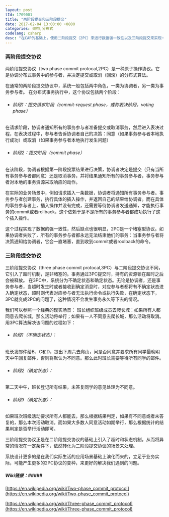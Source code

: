 ```yaml
---
layout: post
tId: 1709001
title: "两阶段提交和三阶段提交"
date: 2017-02-04 13:00:00 +0800
categories: 架构,分布式
codelang: csharp
desc: "在CAP的基础上，使用二阶段提交（2PC）来进行数据强一致性以及三阶段提交来实现一定的容错性，而CAP理论是理论的基础概念"
---
```

### 两阶段提交协议 ###
两阶段提交协议（two phase commit protocal,2PC）是一种原子操作协议。它是协调分布式事务中的参与者，并决定提交或取消（回滚）的分布式算法。

在通常的两阶段提交协议中，系统一般包括两中角色，一类为协调者，另一类为事务参与者。
在分布式事务执行中，这个协议包括两个阶段：

* ###### 阶段1：提交请求阶段（commit-request phase，或称表决阶段，voting phase） ######
在请求阶段，协调者通知所有的事务参与者准备提交或取消事务，然后进入表决过程，在表决过程中，参与者告诉协调者自己的决策：同意（如果事务参与者本地执行成功）或取消（如果事务参与者本地执行发生问题）

* ###### 阶段2：提交阶段（commit phase） ######
在该阶段，协调者根据第一阶段投票结果进行决策，协调者决定是提交（只有当所有事务参与者都同意）还是取消事务，并将结果通知所有的事务参与者，事务参与者对本地的事务资源采取响应的动作。

在实际的业务场景中，例如请求插入一条数据，协调者将通知所有事务参与者。事务参与者创建事务，执行具体的插入操作，并返回自己的结果给协调者。而在具体的事务参与者上，插入操作并没有完成，还需要等待协调者发送通知，才能执行事务的commit或者rollback，这个依赖于是不是所有的事务参与者都成功执行了这个插入操作。

这个过程实现了数据的强一致性，然后缺点也很明显，2PC是一个堵塞型协议。如果协调者失败了，所有的事务参与者都永远无法结束他们的事务：当事务参与者将决策通知给协调者，它会一直堵塞，直到收到commit或者roolback的命令。

### 三阶段提交协议 ###
三阶段提交协议（three phase commit protocal,3PC）与二阶段提交协议不同，它引入了超时机制，是非堵塞的。事务通过3PC提交时，持有的资源锁在超时之后会被释放。
在3PC中，系统分为不确定状态和确定状态。无论是协调者，还是事务参与者，当超时发生时或者接收到确定消息时，对应参与者都将有不确定状态进入确定状态，超时则代表对应参与者无法执行命令或执行失败，在确定状态下，3PC就变成2PC的问题了，这种情况不会发生事务永久等下去的情况。

我们可以参照一个经典的现实场景：
班长组织班级成员去爬长城：如果所有人都同意去爬长城，那么活动将举行；如果有一人不同意去爬长城，那么活动将取消。用3PC算法解决该问题的过程如下：

* ###### 阶段1（不确定状态）： ######
班长发邮件给B、C和D，提出下周六去爬山，问是否同意并要求所有同学最晚明天中午回复邮件，否则将默认为不同意。那么此时班长需要等待所有同学的邮件。

* ###### 阶段2（确定状态）： ######
第二天中午，班长登记所有结果，未答复同学的意见处理为不同意。

* ###### 阶段3（确定状态）： ######
如果班次班级活动要求所有人都能去，那么根据结果判定，如果有不同意或者未答复的，那么本次活动取消。而如果大多数人同意活动如期举行，那么根据统计的结果判定是否举行活动即可。

三阶段提交协议正是在二阶段提交协议的基础上引入了超时和状态机制，从而将异常的情况在一定条件下，依然转化为二阶段提交协议的场景来处理。

系统设计更多的是在我们实际生活的应用场景基础上演化而来的，立足于业务实际，可能产生更多的2PC协议的变种，来更好的解决我们遇到的问题。


##### Wiki链接：#####
[https://en.wikipedia.org/wiki/Two-phase_commit_protocol](https://en.wikipedia.org/wiki/Two-phase_commit_protocol)

[https://en.wikipedia.org/wiki/Three-phase_commit_protocol](https://en.wikipedia.org/wiki/Three-phase_commit_protocol)
